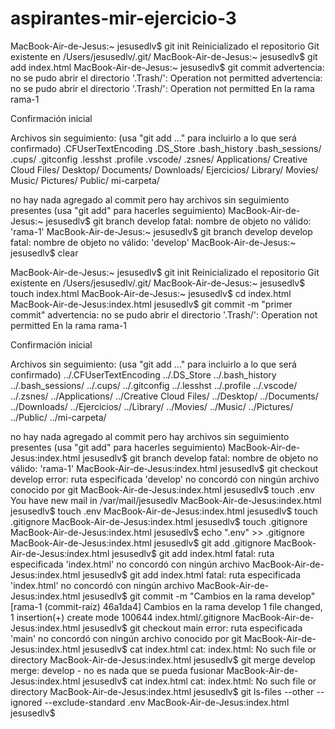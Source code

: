 # aspirantes-mir-ejercicio-3

MacBook-Air-de-Jesus:~ jesusedlv$ git init
Reinicializado el repositorio Git existente en /Users/jesusedlv/.git/
MacBook-Air-de-Jesus:~ jesusedlv$ git add index.html
MacBook-Air-de-Jesus:~ jesusedlv$ git commit
advertencia: no se pudo abrir el directorio '.Trash/': Operation not permitted
advertencia: no se pudo abrir el directorio '.Trash/': Operation not permitted
En la rama rama-1

Confirmación inicial

Archivos sin seguimiento:
  (usa "git add <archivo>..." para incluirlo a lo que será confirmado)
	.CFUserTextEncoding
	.DS_Store
	.bash_history
	.bash_sessions/
	.cups/
	.gitconfig
	.lesshst
	.profile
	.vscode/
	.zsnes/
	Applications/
	Creative Cloud Files/
	Desktop/
	Documents/
	Downloads/
	Ejercicios/
	Library/
	Movies/
	Music/
	Pictures/
	Public/
	mi-carpeta/

no hay nada agregado al commit pero hay archivos sin seguimiento presentes (usa "git add" para hacerles seguimiento)
MacBook-Air-de-Jesus:~ jesusedlv$ git branch develop
fatal: nombre de objeto no válido: 'rama-1'
MacBook-Air-de-Jesus:~ jesusedlv$ git branch develop develop
fatal: nombre de objeto no válido: 'develop'
MacBook-Air-de-Jesus:~ jesusedlv$ clear

MacBook-Air-de-Jesus:~ jesusedlv$ git init
Reinicializado el repositorio Git existente en /Users/jesusedlv/.git/
MacBook-Air-de-Jesus:~ jesusedlv$ touch index.html
MacBook-Air-de-Jesus:~ jesusedlv$ cd index.html
MacBook-Air-de-Jesus:index.html jesusedlv$ git commit -m "primer commit"
advertencia: no se pudo abrir el directorio '.Trash/': Operation not permitted
En la rama rama-1

Confirmación inicial

Archivos sin seguimiento:
  (usa "git add <archivo>..." para incluirlo a lo que será confirmado)
	../.CFUserTextEncoding
	../.DS_Store
	../.bash_history
	../.bash_sessions/
	../.cups/
	../.gitconfig
	../.lesshst
	../.profile
	../.vscode/
	../.zsnes/
	../Applications/
	../Creative Cloud Files/
	../Desktop/
	../Documents/
	../Downloads/
	../Ejercicios/
	../Library/
	../Movies/
	../Music/
	../Pictures/
	../Public/
	../mi-carpeta/

no hay nada agregado al commit pero hay archivos sin seguimiento presentes (usa "git add" para hacerles seguimiento)
MacBook-Air-de-Jesus:index.html jesusedlv$ git branch develop
fatal: nombre de objeto no válido: 'rama-1'
MacBook-Air-de-Jesus:index.html jesusedlv$ git checkout develop
error: ruta especificada 'develop' no concordó con ningún archivo conocido por git
MacBook-Air-de-Jesus:index.html jesusedlv$ touch .env
You have new mail in /var/mail/jesusedlv
MacBook-Air-de-Jesus:index.html jesusedlv$ touch .env
MacBook-Air-de-Jesus:index.html jesusedlv$ touch .gitignore
MacBook-Air-de-Jesus:index.html jesusedlv$ touch .gitignore
MacBook-Air-de-Jesus:index.html jesusedlv$ echo ".env" >> .gitignore
MacBook-Air-de-Jesus:index.html jesusedlv$ git add .gitignore
MacBook-Air-de-Jesus:index.html jesusedlv$ git add index.html
fatal: ruta especificada 'index.html' no concordó con ningún archivo
MacBook-Air-de-Jesus:index.html jesusedlv$ git add index.html
fatal: ruta especificada 'index.html' no concordó con ningún archivo
MacBook-Air-de-Jesus:index.html jesusedlv$ git commit -m "Cambios en la rama develop"
[rama-1 (commit-raíz) 46a1da4] Cambios en la rama develop
 1 file changed, 1 insertion(+)
 create mode 100644 index.html/.gitignore
MacBook-Air-de-Jesus:index.html jesusedlv$ git checkout main
error: ruta especificada 'main' no concordó con ningún archivo conocido por git
MacBook-Air-de-Jesus:index.html jesusedlv$ cat index.html
cat: index.html: No such file or directory
MacBook-Air-de-Jesus:index.html jesusedlv$ git merge develop
merge: develop - no es nada que se pueda fusionar
MacBook-Air-de-Jesus:index.html jesusedlv$ cat index.html
cat: index.html: No such file or directory
MacBook-Air-de-Jesus:index.html jesusedlv$ git ls-files --other --ignored --exclude-standard
.env
MacBook-Air-de-Jesus:index.html jesusedlv$ 
